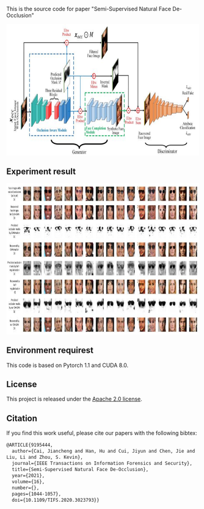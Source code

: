 This is the source code for paper
"Semi-Supervised Natural Face De-Occlusion"

<img src="./imgs/network.jpg" width = "800px" height = "344px" align=center />

## Experiment result

<img src="./imgs/res.jpg" width = "800px" height = "395px" align=center />

## Environment requirest

This code is based on Pytorch 1.1 and CUDA 8.0.

## License

This project is released under the [Apache 2.0 license](LICENSE).


## Citation

If you find this work useful, please cite our papers with the following bibtex:


```
@ARTICLE{9195444,
  author={Cai, Jiancheng and Han, Hu and Cui, Jiyun and Chen, Jie and Liu, Li and Zhou, S. Kevin},
  journal={IEEE Transactions on Information Forensics and Security}, 
  title={Semi-Supervised Natural Face De-Occlusion}, 
  year={2021},
  volume={16},
  number={},
  pages={1044-1057},
  doi={10.1109/TIFS.2020.3023793}}

```
